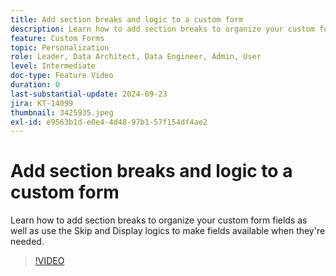 ```yaml
---
title: Add section breaks and logic to a custom form
description: Learn how to add section breaks to organize your custom form fields as well as use the Skip and Display logics to make fields available when they're needed.
feature: Custom Forms
topic: Personalization
role: Leader, Data Architect, Data Engineer, Admin, User
level: Intermediate
doc-type: Feature Video
duration: 0
last-substantial-update: 2024-09-23
jira: KT-14099
thumbnail: 3425935.jpeg
exl-id: e9563b1d-e0e4-4d48-97b1-57f154df4ae2
---
```

# Add section breaks and logic to a custom form

Learn how to add section breaks to organize your custom form fields as well as use the Skip and Display logics to make fields available when they're needed.

>[!VIDEO](https://video.tv.adobe.com/v/3425935/?quality=12&learn=on&enablevpops)
